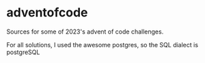 # adventofcode
Sources for some of 2023's advent of code challenges.

For all solutions, I used the awesome postgres, so the SQL dialect is postgreSQL
